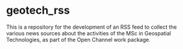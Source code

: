 # geotech_rss
This is a repository for the development of an RSS feed to collect the various news sources about the activities of the MSc in Geospatial Technologies, as part of the Open Channel work package.
